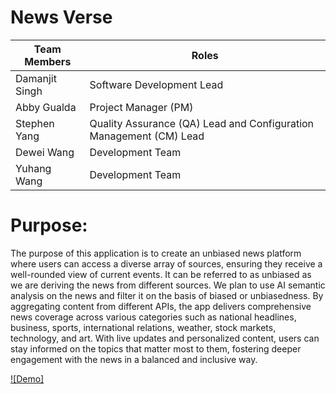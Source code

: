 # News Verse

|Team Members | Roles|
|----|----|
|Damanjit Singh| Software Development Lead|
|Abby Gualda| Project Manager (PM)| 
|Stephen Yang| Quality Assurance (QA) Lead and Configuration Management (CM) Lead|
|Dewei Wang| Development Team|
|Yuhang Wang| Development Team|

# Purpose: 

The purpose of this application is to create an unbiased news platform where users can access a diverse array of sources, ensuring they receive a well-rounded view of current events. It can be referred to as unbiased as we are deriving the news from different sources. We plan to use AI semantic analysis on the news and filter it on the basis of biased or unbiasedness. By aggregating content from different APIs, the app delivers comprehensive news coverage across various categories such as national headlines, business, sports, international relations, weather, stock markets, technology, and art. With live updates and personalized content, users can stay informed on the topics that matter most to them, fostering deeper engagement with the news in a balanced and inclusive way.


[![Demo]]([https://www.youtube.com/watch?v=ek1j272iAmc](https://github.com/stephenyang0215/NewsVerse/blob/backend/Demo_Video.mp4))
